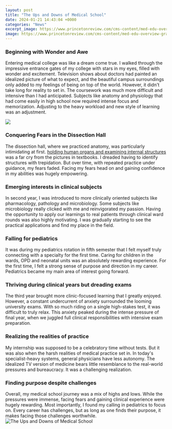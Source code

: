 ```yaml
---
layout: post
title: "The Ups and Downs of Medical School"
date: 2024-01-21 14:43:04 +0000
categories: "News"
excerpt_image: https://www.princetonreview.com/cms-content/med-edu-overview-graphic-school-training.jpg
image: https://www.princetonreview.com/cms-content/med-edu-overview-graphic-school-training.jpg
---
```


### Beginning with Wonder and Awe
Entering medical college was like a dream come true. I walked through the impressive entrance gates of my college with stars in my eyes, filled with wonder and excitement. Television shows about doctors had painted an idealized picture of what to expect, and the beautiful campus surroundings only added to my feelings of being on top of the world. 
However, it didn't take long for reality to set in. The coursework was much more difficult and intensive than I had anticipated. Subjects like anatomy and physiology that had come easily in high school now required intense focus and memorization. Adjusting to the heavy workload and new style of learning was an adjustment.

![](https://i.pinimg.com/originals/f3/7f/fd/f37ffd34231423911d6eeb869d5dcd4c.png)
### Conquering Fears in the Dissection Hall
The dissection hall, where we practiced anatomy, was particularly intimidating at first. [holding human organs and examining internal structures](https://fistore.mysenprints.com/collection/abdi) was a far cry from the pictures in textbooks. I dreaded having to identify structures with trepidation. But over time, with repeated practice under guidance, my fears faded. Facing my fears head on and gaining confidence in my abilities was hugely empowering. 
### Emerging interests in clinical subjects
In second year, I was introduced to more clinically oriented subjects like pharmacology, pathology and microbiology. Some subjects like microbiology really clicked with me and reinvigorated my passion. Having the opportunity to apply our learnings to real patients through clinical ward rounds was also highly motivating. I was gradually starting to see the practical applications and find my place in the field.
### Falling for pediatrics 
It was during my pediatrics rotation in fifth semester that I felt myself truly connecting with a specialty for the first time. Caring for children in the wards, OPD and neonatal units was an absolutely rewarding experience. For the first time, I felt a strong sense of purpose and direction in my career. Pediatrics became my main area of interest going forward.
### Thriving during clinical years but dreading exams
The third year brought more clinic-focused learning that I greatly enjoyed. However, a constant undercurrent of anxiety surrounded the looming university exams. With so much riding on a single high-stakes test, it was difficult to truly relax. This anxiety peaked during the intense pressure of final year, when we juggled full clinical responsibilities with intensive exam preparation. 
### Realizing the realities of practice
My internship was supposed to be a celebratory time without tests. But it was also when the harsh realities of medical practice set in. In today's specialist-heavy systems, general physicians have less autonomy. The idealized TV version of medicine bears little resemblance to the real-world pressures and bureaucracy. It was a challenging realization.
### Finding purpose despite challenges  
Overall, my medical school journey was a mix of highs and lows. While the pressures were immense, facing fears and gaining clinical experience were hugely rewarding. Most importantly, I found my calling in pediatrics to focus on. Every career has challenges, but as long as one finds their purpose, it makes facing those challenges worthwhile.
![The Ups and Downs of Medical School](https://www.princetonreview.com/cms-content/med-edu-overview-graphic-school-training.jpg)
